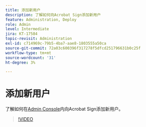 ```yaml
---
title: 添加新用户
description: 了解如何向Acrobat Sign添加新用户
feature: Administration, Deploy
role: Admin
level: Intermediate
jira: KT-17584
topic-revisit: Administration
exl-id: c714969c-79b5-4ba7-aae8-1803555a50ca
source-git-commit: 72a03c600396f317278f5dfcd251796631b0c25f
workflow-type: tm+mt
source-wordcount: '31'
ht-degree: 3%

---
```


# 添加新用户

了解如何在[Admin Console](https://adminconsole.adobe.com/)内向Acrobat Sign添加新用户。

>[!VIDEO](https://video.tv.adobe.com/v/3453190?quality=12&learn=on&hidetitle=true&captions=chi_hans)
